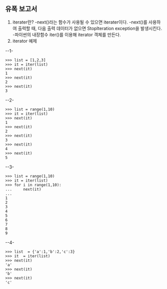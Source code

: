 유폭 보고서
-----------------

1. iterater란?
-next()라는 함수가 사용될 수 있으면 iterater이다.
-next()를 사용하여 출력할 때, 다음 출력 데이터가 없으면 StopIteration exception을 발생시킨다.
-파이썬의 내장함수 iter()를 이용해 iterator 객체를 만든다.
2. iterator 예제

--1-

    >>> list = [1,2,3]
    >>> it = iter(list)
    >>> next(it)
    1
    >>> next(it)
    2
    >>> next(it)
    3
    
  --2-
   
    >>> list = range(1,10)
    >>> it = iter(list)
    >>> next(it)
    1
    >>> next(it)
    2
    >>> next(it)
    3
    >>> next(it)
    4
    >>> next(it)
    5

--3-

    >>> list = range(1,10)
    >>> it = iter(list)
    >>> for i in range(1,10):
    ...     next(it)
    ...
    1
    2
    3
    4
    5
    6
    7
    8
    9
    
--4-

    >>> list  = {'a':1,'b':2,'c':3}
    >>> it  = iter(list)
    >>> next(it)
    'a'
    >>> next(it)
    'b'
    >>> next(it)
    'c'
